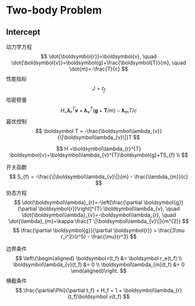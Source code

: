 # Two-body Problem

## Intercept

动力学方程
$$
\dot{\boldsymbol{r}}=\boldsymbol{v}, \quad \dot{\boldsymbol{v}}=\boldsymbol{g}+\frac{\boldsymbol{T}}{m}, \quad \dot{m}=-\frac{T}{c}
$$
性能指标
$$
J = t_f
$$
哈密顿量
$$
H_=\boldsymbol\lambda_{r}^{T} \boldsymbol{v}+\boldsymbol\lambda_{v}^{T}\left(\boldsymbol{g}+\boldsymbol{T} / m\right)-\boldsymbol\lambda_{m} T / c
$$
最优控制
$$
\boldsymbol T = -\frac{\boldsymbol\lambda_{v}}{\|\boldsymbol\lambda_{v}\|}T
$$

$$
H =\boldsymbol\lambda_{r}^{T} \boldsymbol{v}+\boldsymbol\lambda_{v}^{T}\boldsymbol{g}+TS_{f} \\
$$

开关函数
$$
S_{f} = -\frac{\|\boldsymbol\lambda_{v}\|}{m} - \frac{\lambda_{m}}{c}
$$
协态方程
$$
\dot{\boldsymbol\lambda}_{r}=-\left[\frac{\partial \boldsymbol{g}}{\partial \boldsymbol{r}}\right]^{T} \boldsymbol\lambda_{v}, \quad 
\dot{\boldsymbol\lambda}_{v}=-\boldsymbol\lambda_{r}, 
\quad \dot{\lambda}_{m}=\kappa \frac{T \|\boldsymbol\lambda_{v}\|}{m^{2}}
$$
$$
\frac{\partial \boldsymbol{g}}{\partial \boldsymbol{r}} = \frac{3\mu r_i^2}{r^5} - \frac{\mu}{r^3}
$$

边界条件
$$
\left\{\begin{aligned}
    \boldsymbol r(t_f) &= \boldsymbol r_e(t_f) \\
    \boldsymbol\lambda_{v}(t_f) &= 0 \\
    \boldsymbol\lambda_{m}(t_f) &= 0
\end{aligned}\right.
$$
横截条件
$$
\frac{\partial\Phi}{\partial t_f} + H_f = 1 + \boldsymbol\lambda_{r}(t_f)\boldsymbol v(t_f)
$$

